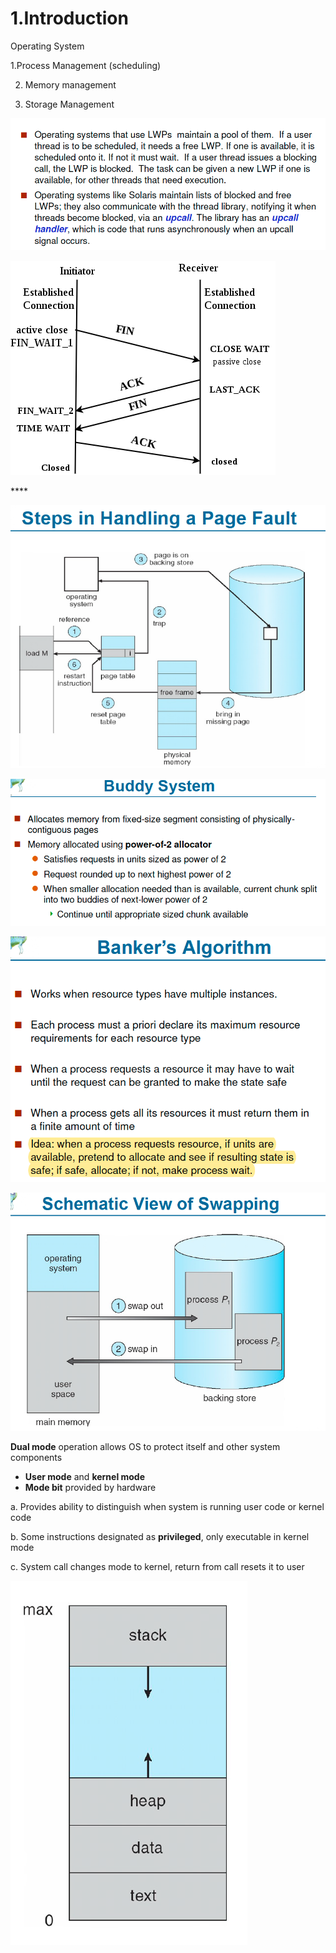 # 1.Introduction

Operating System 

1.Process Management \(scheduling\) 

2. Memory management

3. Storage Management

![Performance of Various Level of Storages](../.gitbook/assets/image%20%2862%29.png)

![Storage and Device Hierarchy ](../.gitbook/assets/image%20%28147%29.png)

\*\*\*\*

![How modern computer works](../.gitbook/assets/image%20%28162%29.png)

![A dual core design](../.gitbook/assets/image%20%2895%29.png)

![Difference between Multi-processing vs Multi-programming](../.gitbook/assets/image%20%28164%29.png)

![Memory Layout of Multi-programmed System](../.gitbook/assets/image%20%2871%29.png)

**Dual mode** operation allows OS to protect itself and other system components

* **User mode** and **kernel mode** 
* **Mode bit** provided by hardware

a. Provides ability to distinguish when system is running user code or kernel code

b. Some instructions designated as **privileged**, only executable in kernel mode

c. System call changes mode to kernel, return from call resets it to user

![](../.gitbook/assets/image%20%28145%29.png)

